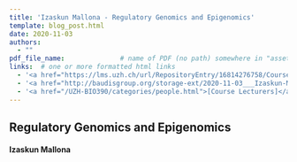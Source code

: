 ```yaml
---
title: 'Izaskun Mallona - Regulatory Genomics and Epigenomics'
template: blog_post.html
date: 2020-11-03
authors:
  - ""
pdf_file_name: 				# name of PDF (no path) somewhere in "assets"; auto-linked
links:  # one or more formatted html links
  - '<a href="https://lms.uzh.ch/url/RepositoryEntry/16814276758/CourseNode/85421310449426/path%3D~~2020%2D11%5F03%5F%5F%5FIzaskun%2DMallona%5F%5FRegulatory%2DGenomics%5F%5FUZH%2DBIO390%2DHS20%2Dlecture%2D08%2Epdf/0">[2020 Lecture Slides]</a> (in OLAT)'
  - '<a href="http://baudisgroup.org/storage-ext/2020-11-03___Izaskun-Mallona__Regulatory-Genomics-and-Epigenomics__UZH-BIO390-HS20-lecture-08-recording.mov">[lecture recording]</a> (221MB .mov)'
  - '<a href="/UZH-BIO390/categories/people.html">[Course Lecturers]</a>'
---
```


## Regulatory Genomics and Epigenomics
#### Izaskun Mallona

<!--more-->
